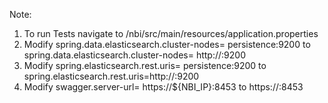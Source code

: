 Note:
1. To run Tests navigate to /nbi/src/main/resources/application.properties
2. Modify  spring.data.elasticsearch.cluster-nodes= persistence:9200 to spring.data.elasticsearch.cluster-nodes= http://<IP>:9200
3. Modify spring.elasticsearch.rest.uris= persistence:9200 to spring.elasticsearch.rest.uris=http://<IP>:9200
4. Modify swagger.server-url= https://${NBI_IP}:8453 to https://<IP>:8453
 
